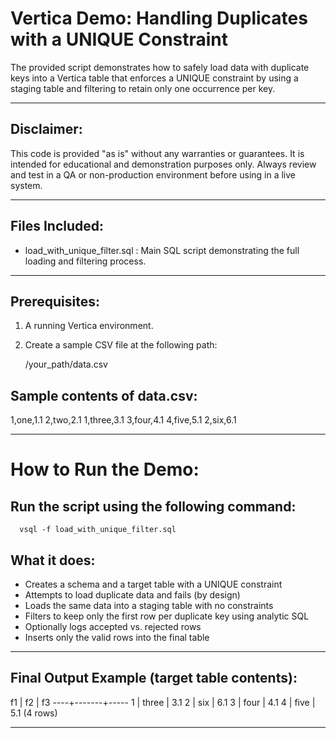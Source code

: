 
# Vertica Demo: Handling Duplicates with a UNIQUE Constraint

The provided script demonstrates how to safely load data with duplicate keys into a Vertica table that enforces a UNIQUE constraint by using a staging table and filtering to retain only one occurrence per key.

------------------------------------------------------------------

## Disclaimer:

This code is provided "as is" without any warranties or guarantees. 
It is intended for educational and demonstration purposes only. 
Always review and test in a QA or non-production environment before using in a live system.

------------------------------------------------------------------

## Files Included:

- load_with_unique_filter.sql   : Main SQL script demonstrating the full loading and filtering process.

------------------------------------------------------------------

## Prerequisites:

1. A running Vertica environment.
2. Create a sample CSV file at the following path:

   /your_path/data.csv

## Sample contents of data.csv:

1,one,1.1
2,two,2.1
1,three,3.1
3,four,4.1
4,five,5.1
2,six,6.1

------------------------------------------------------------------

# How to Run the Demo:

## Run the script using the following command:
```
  vsql -f load_with_unique_filter.sql
```

## What it does:
- Creates a schema and a target table with a UNIQUE constraint
- Attempts to load duplicate data and fails (by design)
- Loads the same data into a staging table with no constraints
- Filters to keep only the first row per duplicate key using analytic SQL
- Optionally logs accepted vs. rejected rows
- Inserts only the valid rows into the final table

------------------------------------------------------------------

## Final Output Example (target table contents):

 f1 |  f2   | f3
----+-------+-----
  1 | three | 3.1
  2 | six   | 6.1
  3 | four  | 4.1
  4 | five  | 5.1
(4 rows)

------------------------------------------------------------------
